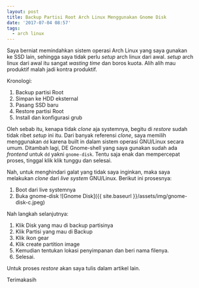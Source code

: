 ```yaml
---
layout: post
title: Backup Partisi Root Arch Linux Menggunakan Gnome Disk
date: '2017-07-04 08:57'
tags:
  - arch linux
---
```

Saya berniat memindahkan sistem operasi Arch Linux yang saya gunakan ke SSD lain, sehingga saya tidak perlu *setup* arch linux dari awal. *setup* arch linux dari awal itu sangat *wasting time* dan boros kuota. Alih alih mau produktif malah jadi kontra produktif.

Kronologi:
1. Backup partisi Root
2. Simpan ke HDD eksternal
3. Pasang SSD baru
4. Restore partisi Root
5. Install dan konfigurasi grub

Oleh sebab itu, kenapa tidak *clone* aja systemnya, begitu di *restore* sudah tidak ribet *setup* ini itu.
Dari banyak referensi *clone*, saya memilih menggunakan `dd` karena built in dalam sistem operasi GNU/Linux secara umum. Ditambah lagi, DE Gnome-shell yang saya gunakan sudah ada *frontend* untuk `dd` yakni `gnome-disk`. Tentu saja enak dan mempercepat proses, tinggal klik klik tunggu dan selesai.

Nah, untuk menghindari galat yang tidak saya inginkan, maka saya melakukan *clone* dari *live system* GNU/Linux. Berikut ini prosesnya:
1. Boot dari live systemnya
2. Buka gnome-disk
![Gnome Disk]({{ site.baseurl }}/assets/img/gnome-disk-c.jpeg)

Nah langkah selanjutnya:
1. Klik Disk yang mau di backup partisinya
2. Klik Partisi yang mau di Backup
3. Klik ikon gear
4. Klik create partition image
5. Kemudian tentukan lokasi penyimpanan dan beri nama filenya.
6. Selesai.

Untuk proses *restore* akan saya tulis dalam artikel lain.

Terimakasih
